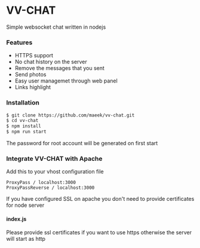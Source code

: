 # VV-CHAT
Simple websocket chat written in nodejs

### Features

  - HTTPS support
  - No chat history on the server
  - Remove the messages that you sent
  - Send photos
  - Easy user managemet through web panel
  - Links highlight


### Installation

```sh
$ git clone https://github.com/maeek/vv-chat.git
$ cd vv-chat
$ npm install
$ npm run start
```
The password for root account will be generated on first start


### Integrate VV-CHAT with Apache

Add this to your vhost configuration file
```
ProxyPass / localhost:3000
ProxyPassReverse / localhost:3000
```
If you have configured SSL on apache you don't need to provide certificates for node server


#### index.js

Please provide ssl certificates if you want to use https otherwise the server will start as http
